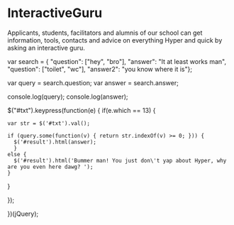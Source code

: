 # InteractiveGuru
Applicants, students, facilitators and alumnis of our school can get information, tools, contacts and advice on everything Hyper and quick by asking an interactive guru.


var search = { "question": ["hey", "bro"], "answer": "It at least works man",
               "question": ["toilet", "wc"], "answer2": "you know where it is"};

var query = search.question;
var answer = search.answer;

console.log(query);
console.log(answer);

 $("#txt").keypress(function(e) {
   if(e.which == 13) {

    var str = $('#txt').val();

    if (query.some(function(v) { return str.indexOf(v) >= 0; })) {
      $('#result').html(answer);
      }
    else {
      $('#result').html('Bummer man! You just don\'t yap about Hyper, why are you even here dawg? ');
    }
}

  });

})(jQuery);
